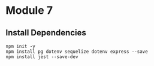 # Module 7

## Install Dependencies

```
npm init -y
npm install pg dotenv sequelize dotenv express --save
npm install jest --save-dev
```